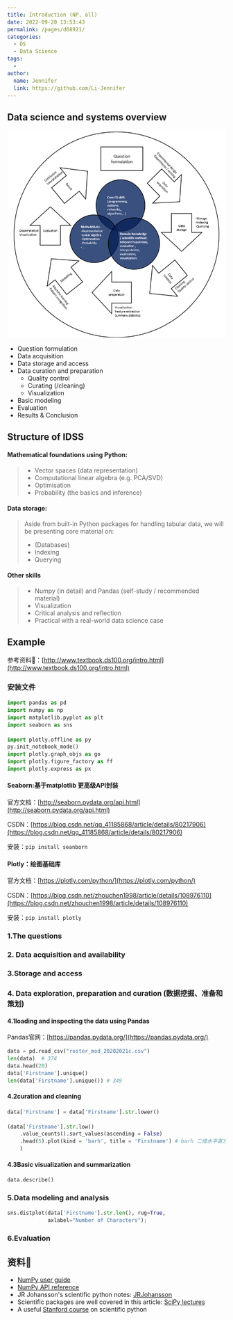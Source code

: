 ```yaml
---
title: Introduction (NP, all)
date: 2022-09-20 13:53:43
permalink: /pages/d68921/
categories:
  - DS
  - Data Science
tags:
  - 
author: 
  name: Jennifer
  link: https://github.com/Li-Jennifer
---
```

## Data science and systems overview
![](../../img/introductiondatascience.png)

-   Question formulation
-   Data acquisition
-   Data storage and access
-   Data curation and preparation
    -   Quality control
    -   Curating (/cleaning)
    -   Visualization
-   Basic modeling
-   Evaluation
-   Results & Conclusion

## Structure of IDSS
#### Mathematical foundations using Python:
> -   Vector spaces (data representation)
> -   Computational linear algebra (e.g. PCA/SVD)
> -   Optimisation
> -   Probability (the basics and inference)

#### Data storage:
> Aside from built-in Python packages for handling tabular data, we will be presenting core material on:
> 
> -   (Databases)
> -   Indexing
> -   Querying
#### Other skills
> -   Numpy (in detail) and Pandas (self-study / recommended material)
> -   Visualization
> -   Critical analysis and reflection
> -   Practical with a real-world data science case

## Example
参考资料💾：[http://www.textbook.ds100.org/intro.html](http://www.textbook.ds100.org/intro.html)

### 安装文件
```python
import pandas as pd
import numpy as np
import matplotlib.pyplot as plt
import seaborn as sns 

import plotly.offline as py
py.init_notebook_mode()
import plotly.graph_objs as go
import plotly.figure_factory as ff
import plotly.express as px
```
#### Seaborn:基于matplotlib 更高级API封装
官方文档：[http://seaborn.pydata.org/api.html](http://seaborn.pydata.org/api.html)

CSDN：[https://blog.csdn.net/qq_41185868/article/details/80217906](https://blog.csdn.net/qq_41185868/article/details/80217906)

安装：`pip install seanborn`

#### Plotly：绘图基础库

官方文档：[https://plotly.com/python/](https://plotly.com/python/)

CSDN：[https://blog.csdn.net/zhouchen1998/article/details/108976110](https://blog.csdn.net/zhouchen1998/article/details/108976110)

安装：`pip install plotly`

### 1.The questions
### 2. Data acquisition and availability
### 3.Storage and access
### 4. Data exploration, preparation and curation (数据挖掘、准备和策划)
#### 4.1loading and inspecting the data using Pandas
Pandas官网：[https://pandas.pydata.org/](https://pandas.pydata.org/)
```python
data = pd.read_csv("roster_mod_20202021c.csv")
len(data)  # 374
data.head(20)
data['Firstname'].unique()
len(data['Firstname'].unique()) # 349
```
#### 4.2curation and cleaning
```python
data['Firstname'] = data['Firstname'].str.lower()

(data['Firstname'].str.low()
	.value_counts().sort_values(ascending = False) 
	.head(5).plot(kind = 'barh', title = 'Firstname') # barh 二维水平直方图
	)
```
#### 4.3Basic visualization and summarization
```python
data.describe()
```
### 5.Data modeling and analysis
```python
sns.distplot(data['Firstname'].str.len(), rug=True, 
			 axlabel="Number of Characters");
```
### 6.Evaluation

## 资料💾
-   [NumPy user guide](https://docs.scipy.org/doc/numpy-1.13.0/user/basics.html)
-   [NumPy API reference](https://docs.scipy.org/doc/numpy-1.13.0/reference/)
-   JR Johansson's scientific python notes: [JRJohansson](https://github.com/jrjohansson/scientific-python-lectures)
-   Scientific packages are well covered in this article: [SciPy lectures](https://scipy-lectures.github.io/)
-   A useful [Stanford course](http://web.stanford.edu/~arbenson/cme193.html) on scientific python